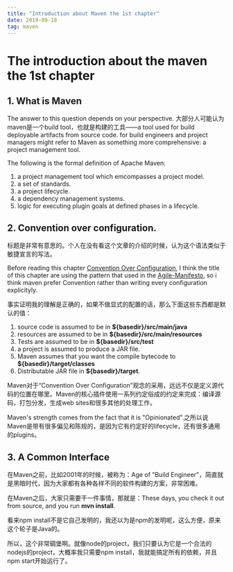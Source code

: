```yaml
---
title: "Introduction about Maven the 1st chapter" 
date: 2019-09-18
tag: maven
---
```


The introduction about the maven the 1st chapter
====

## 1. What is Maven
The answer to this question depends on your perspective.
大部分人可能认为maven是一个build tool，也就是构建的工具——a tool used for build deployable artifacts from source code.
for build engineers and project managers might refer to Maven as something more comprehensive: a project management tool.

The following is the formal definition of Apache Maven:

1. a project management tool which emcompasses a project model.
2. a set of standards.
3. a project lifecycle.
4. a dependency management systems.
5. logic for executing plugin goals at defined phases in a lifecycle.

## 2. Convention over configuration.
标题是非常有意思的。个人在没有看这个文章的介绍的时候，认为这个语法类似于敏捷宣言的写法。

Before reading this chapter [Convention Over Configuration](https://books.sonatype.com/mvnex-book/reference/installation-sect-conventionConfiguration.html), I think the title of this chapter are using the pattern that used in the [Agile-Manifesto](https://agilemanifesto.org/), so i think maven prefer Convention rather than writing every configuration explicityly.

事实证明我的理解是正确的，如果不做显式的配置的话，那么下面这些东西都是默认的值：

1. source code is assumed to be in **${basedir}/src/main/java** 
2. resources are assumed to be in **${basedir}/src/main/resources**
3. Tests are assumed to be in **${basedir}/src/test**
4. a project is assumed to produce a JAR file. 
5. Maven assumes that you want the compile bytecode to **${basedir}/target/classes** 
6. Distributable JAR file in **${basedir}/target**.

Maven对于“Convention Over Configuration”观念的采用，远远不仅是定义源代码的位置在哪里。Maven的核心插件使用一系列约定俗成的约定来完成：编译源码，打包分发，生成web sites和很多其他的处理工作。

Maven's strength comes from the fact that it is "Opinionated".之所以说Maven是带有很多偏见和陈规的，是因为它有约定好的lifecycle，还有很多通用的plugins。

## 3. A Common Interface

在Maven之前，比如2001年的时候，被称为：Age of "Build Engineer"，简直就是黑暗时代，因为大家都有各种各样不同的软件构建的方案，非常困难。

在Maven之后，大家只需要干一件事情，那就是：These days, you check it out from source, and you run **mvn install**.

看来npm install不是它自己发明的，我还以为是npm的发明呢，这么方便，原来这个轮子是Java的。

所以，这个非常碉堡啊。就像node的project，我们只要认为它是一个合法的nodejs的project，大概率我只需要npm install，我就能搞定所有的依赖，并且npm start开始运行了。




